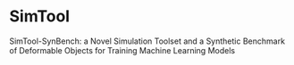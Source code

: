 # SimTool
SimTool-SynBench: a Novel Simulation Toolset and a Synthetic Benchmark of Deformable Objects for Training Machine Learning Models

